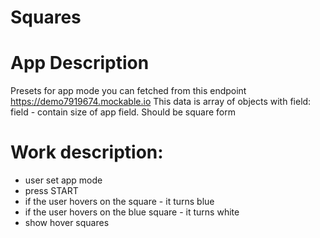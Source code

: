 # Squares

# App Description

Presets for app mode you can fetched from this endpoint https://demo7919674.mockable.io
This data is array of objects with field:
field - contain size of app field. Should be square form

# Work description:
- user set app mode
- press START
- if the user hovers on the square - it turns blue
- if the user hovers on the blue square - it turns white
- show hover squares
